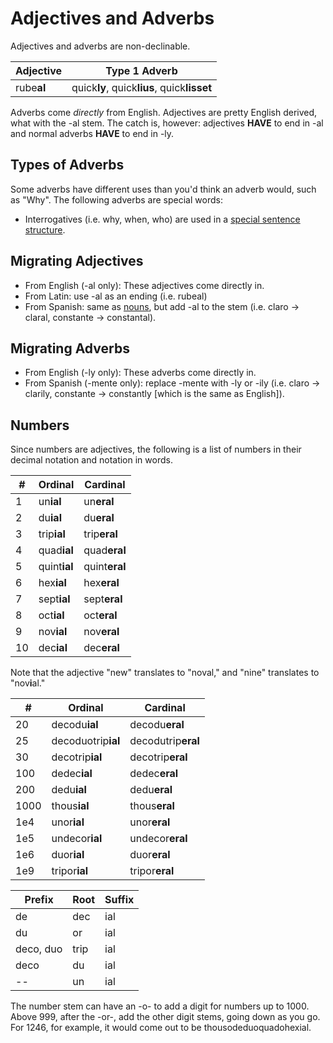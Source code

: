 # Adjectives and Adverbs

Adjectives and adverbs are non-declinable.

Adjective  | Type 1 Adverb
-----------|--------------
rube**al** | quick**ly**, quick**lius**, quick**lisset**

Adverbs come *directly* from English. Adjectives are pretty English derived, what with the -al stem.
The catch is, however: adjectives **HAVE** to end in -al and normal adverbs **HAVE** to end in -ly.

## Types of Adverbs
Some adverbs have different uses than you'd think an adverb would, such as "Why". The following adverbs are special words:
* Interrogatives (i.e. why, when, who) are used in a [special sentence structure][ss].

## Migrating Adjectives
* From English (-al only): These adjectives come directly in.
* From Latin: use -al as an ending (i.e. rubeal)
* From Spanish: same as [nouns][n], but add -al to the stem (i.e. claro -> claral, constante -> constantal).

## Migrating Adverbs
* From English (-ly only): These adverbs come directly in.
* From Spanish (-mente only): replace -mente with -ly or -ily (i.e. claro -> clarily, constante -> constantly [which is the same as English]).

## Numbers
Since numbers are adjectives, the following is a list of numbers in their decimal notation and notation in words.

\#  | Ordinal         | Cardinal
----|-----------------|----------------
1   | un**ial**       | un**eral**
2   | du**ial**       | du**eral**
3   | trip**ial**     | trip**eral**
4   | quad**ial**     | quad**eral**
5   | quint**ial**    | quint**eral**
6   | hex**ial**      | hex**eral**
7   | sept**ial**     | sept**eral**
8   | oct**ial**      | oct**eral**
9   | nov**ial**      | nov**eral**
10  | dec**ial**      | dec**eral**

Note that the adjective "new" translates to "noval," and "nine" translates to "nov**i**al."

\#  | Ordinal         | Cardinal
----|-----------------|----------------
20  | decodu**ial**   | decodu**eral**
25  | decoduotrip**ial**|decodutrip**eral**
30  | decotrip**ial** | decotrip**eral**
100 | dedec**ial**    | dedec**eral**
200 | dedu**ial**     | dedu**eral**
1000| thous**ial**    | thous**eral**
1e4 | unor**ial**     | unor**eral**
1e5 | undecor**ial**  | undecor**eral**
1e6 | duor**ial**     | duor**eral**
1e9 | tripor**ial**   | tripor**eral**


Prefix    | Root    | Suffix
----------|---------|---------
de        | dec     | ial
du        | or      | ial
deco, duo | trip    | ial
deco      | du      | ial
--        | un      | ial

The number stem can have an -o- to add a digit for numbers up to 1000. Above 999, after the -or-, add the other digit stems, going down as you go. For 1246, for example, it would come out to be thousodeduoquadohexial.

[ss]: /neutralus/special-struct
[n]: /neutralus/nouns